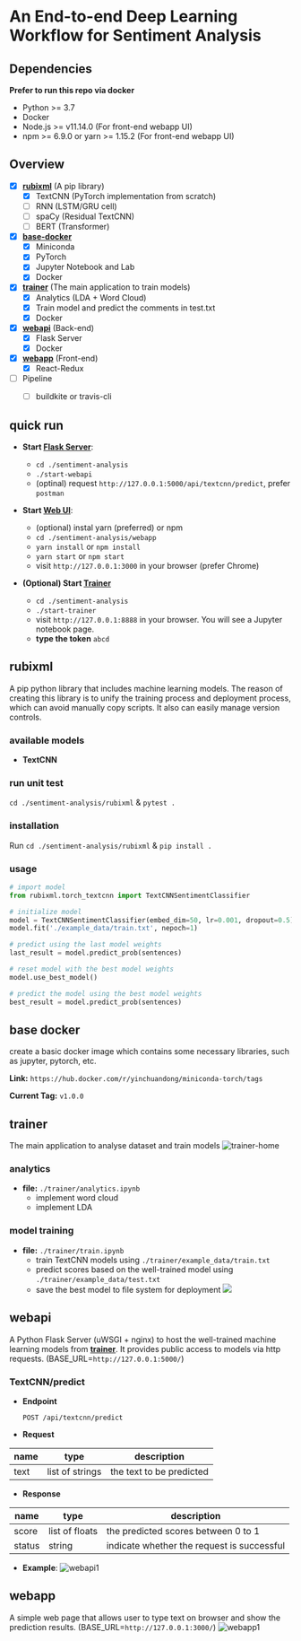 # An End-to-end Deep Learning Workflow for Sentiment Analysis

## Dependencies
**Prefer to run this repo via docker**
- Python >= 3.7
- Docker
- Node.js >= v11.14.0 (For front-end webapp UI)
- npm >= 6.9.0 or yarn >= 1.15.2 (For front-end webapp UI)


## Overview
- [x] **[rubixml](#rubixml)** (A pip library)
  - [x] TextCNN (PyTorch implementation from scratch)
  - [ ] RNN (LSTM/GRU cell)
  - [ ] spaCy (Residual TextCNN)
  - [ ] BERT (Transformer)

- [x] **[base-docker](#base-docker)**
  - [x] Miniconda
  - [x] PyTorch
  - [x] Jupyter Notebook and Lab
  - [x] Docker

- [x] **[trainer](#trainer)** (The main application to train models)
  - [x] Analytics (LDA + Word Cloud)
  - [x] Train model and predict the comments in test.txt
  - [x] Docker

- [x] **[webapi](#webapi)** (Back-end)
  - [x] Flask Server
  - [x] Docker

- [x] **[webapp](#webapp)** (Front-end)
  - [x] React-Redux

- [ ] Pipeline
  - [ ] buildkite or travis-cli


## quick run

- **Start [Flask Server](#webapi)**:
  - `cd ./sentiment-analysis`
  - `./start-webapi`
  - (optinal) request `http://127.0.0.1:5000/api/textcnn/predict`, prefer `postman`

- **Start [Web UI](#webapp)**:
  - (optional) instal yarn (preferred) or npm
  - `cd ./sentiment-analysis/webapp`
  - `yarn install` or `npm install`
  - `yarn start` or `npm start`
  - visit `http://127.0.0.1:3000` in your browser (prefer Chrome)

- **(Optional) Start [Trainer](#trainer)**
  - `cd ./sentiment-analysis`
  - `./start-trainer`
  - visit `http://127.0.0.1:8888` in your browser. You will see a Jupyter notebook page.
  - **type the token** `abcd`


## rubixml
A pip python library that includes machine learning models. The reason of creating this library is to unify the training process and deployment process, which can avoid manually copy scripts. It also can easily manage version controls.

### available models
- **TextCNN**

### run unit test
`cd ./sentiment-analysis/rubixml` & `pytest .`

### installation
Run `cd ./sentiment-analysis/rubixml` & `pip install .`

### usage
```python
# import model
from rubixml.torch_textcnn import TextCNNSentimentClassifier

# initialize model
model = TextCNNSentimentClassifier(embed_dim=50, lr=0.001, dropout=0.5)
model.fit('./example_data/train.txt', nepoch=1)

# predict using the last model weights
last_result = model.predict_prob(sentences)

# reset model with the best model weights
model.use_best_model()

# predict the model using the best model weights
best_result = model.predict_prob(sentences)
```


## base docker
create a basic docker image which contains some necessary libraries, such as jupyter, pytorch, etc.

**Link:** `https://hub.docker.com/r/yinchuandong/miniconda-torch/tags`

**Current Tag:** `v1.0.0`




## trainer
The main application to analyse dataset and train models
![trainer-home](./docs/imgs/trainer-home.png)

### analytics
- **file:** `./trainer/analytics.ipynb`
  - implement word cloud
  - implement LDA

### model training
- **file:** `./trainer/train.ipynb`
  - train TextCNN models using `./trainer/example_data/train.txt`
  - predict scores based on the well-trained model using `./trainer/example_data/test.txt`
  - save the best model to file system for deployment
  ![](docs/imgs/trainer-textcnn-res.png)



## webapi
A Python Flask Server (uWSGI + nginx) to host the well-trained machine learning models from **[trainer](#trainer)**. It provides public access to models via http requests. (BASE_URL=`http://127.0.0.1:5000/`)

### TextCNN/predict
- **Endpoint**
  ``` HTTP
  POST /api/textcnn/predict
  ```

- **Request**

| name       | type            | description                    |
| ---------- | ---------       | ------------------------------ |
| text       | list of strings | the text to be predicted       |  

- **Response**

| name       | type            | description                    |
| ---------- | ---------       | ------------------------------ |
| score      | list of floats  | the predicted scores between 0 to 1       |
| status     | string          | indicate whether the request is successful |


- **Example**:
![webapi1](./docs/imgs/webapi1.png)





## webapp
A simple web page that allows user to type text on browser and show the prediction results. (BASE_URL=`http://127.0.0.1:3000/`)
![webapp1](./docs/imgs/webapp1.png)
